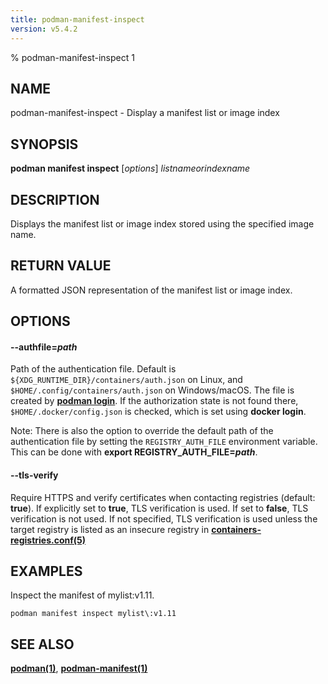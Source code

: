 ```yaml
---
title: podman-manifest-inspect
version: v5.4.2
---
```


% podman-manifest-inspect 1

## NAME
podman\-manifest\-inspect - Display a manifest list or image index

## SYNOPSIS
**podman manifest inspect** [*options*] *listnameorindexname*

## DESCRIPTION

Displays the manifest list or image index stored using the specified image name.
## RETURN VALUE

A formatted JSON representation of the manifest list or image index.

## OPTIONS


[//]: # (BEGIN included file options/authfile.md)
#### **--authfile**=*path*

Path of the authentication file. Default is `${XDG_RUNTIME_DIR}/containers/auth.json` on Linux, and `$HOME/.config/containers/auth.json` on Windows/macOS.
The file is created by **[podman login](podman-login.1.md)**. If the authorization state is not found there, `$HOME/.docker/config.json` is checked, which is set using **docker login**.

Note: There is also the option to override the default path of the authentication file by setting the `REGISTRY_AUTH_FILE` environment variable. This can be done with **export REGISTRY_AUTH_FILE=_path_**.

[//]: # (END   included file options/authfile.md)


[//]: # (BEGIN included file options/tls-verify.md)
#### **--tls-verify**

Require HTTPS and verify certificates when contacting registries (default: **true**).
If explicitly set to **true**, TLS verification is used.
If set to **false**, TLS verification is not used.
If not specified, TLS verification is used unless the target registry
is listed as an insecure registry in **[containers-registries.conf(5)](https://github.com/containers/image/blob/main/docs/containers-registries.conf.5.md)**

[//]: # (END   included file options/tls-verify.md)

## EXAMPLES

Inspect the manifest of mylist:v1.11.
```
podman manifest inspect mylist\:v1.11
```

## SEE ALSO
**[podman(1)](podman.1.md)**, **[podman-manifest(1)](podman-manifest.1.md)**
